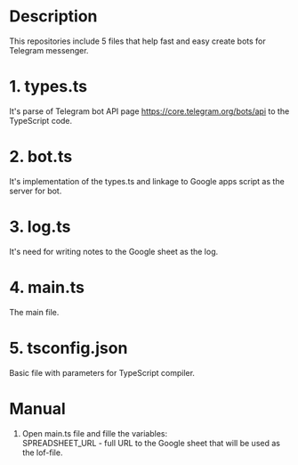 # Description
This repositories include 5 files that help fast and easy create bots for Telegram messenger.

# 1. types.ts
It's parse of Telegram bot API page https://core.telegram.org/bots/api to the TypeScript code.

# 2. bot.ts
It's implementation of the types.ts and linkage to Google apps script as the server for bot.

# 3. log.ts
It's need for writing notes to the Google sheet as the log.

# 4. main.ts
The main file.

# 5. tsconfig.json
Basic file with parameters for TypeScript compiler.

# Manual
1. Open main.ts file and fille the variables:
  <br>SPREADSHEET_URL - full URL to the Google sheet that will be used as the lof-file.
  
